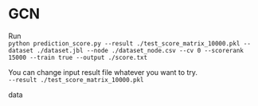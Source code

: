 # GCN

Run  
`python prediction_score.py --result ./test_score_matrix_10000.pkl --dataset ./dataset.jbl --node ./dataset_node.csv --cv 0 --scorerank 15000 --train true --output ./score.txt`

You can change input result file whatever you want to try.  
`--result ./test_score_matrix_10000.pkl`

data  
